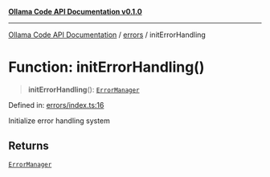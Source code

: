 [**Ollama Code API Documentation v0.1.0**](../../README.md)

***

[Ollama Code API Documentation](../../modules.md) / [errors](../README.md) / initErrorHandling

# Function: initErrorHandling()

> **initErrorHandling**(): [`ErrorManager`](../interfaces/ErrorManager.md)

Defined in: [errors/index.ts:16](https://github.com/erichchampion/ollama-code/blob/9a797208bc9e993c86c1b8d84dd48ab6c5c7989f/ollama-code/src/errors/index.ts#L16)

Initialize error handling system

## Returns

[`ErrorManager`](../interfaces/ErrorManager.md)
